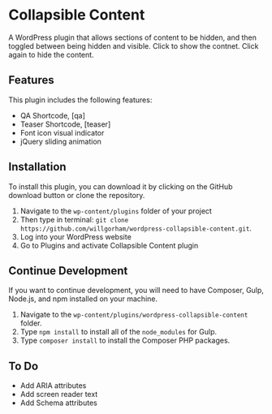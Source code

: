 # Collapsible Content

A WordPress plugin that allows sections of content to be hidden, and then toggled between being hidden and visible. Click to show the contnet. Click again to hide the content.

## Features

This plugin includes the following features:

- QA Shortcode, [qa]
- Teaser Shortcode, [teaser]
- Font icon visual indicator
- jQuery sliding animation

## Installation

To install this plugin, you can download it by clicking on the GitHub download button or clone the repository.

1. Navigate to the `wp-content/plugins` folder of your project
2. Then type in terminal: `git clone https://github.com/willgorham/wordpress-collapsible-content.git`.
3. Log into your WordPress website
4. Go to Plugins and activate Collapsible Content plugin

## Continue Development

If you want to continue development, you will need to have Composer, Gulp, Node.js, and npm installed on your machine.

1. Navigate to the `wp-content/plugins/wordpress-collapsible-content` folder.
2. Type `npm install` to install all of the `node_modules` for Gulp.
3. Type `composer install` to install the Composer PHP packages.

## To Do

- Add ARIA attributes
- Add screen reader text
- Add Schema attributes
